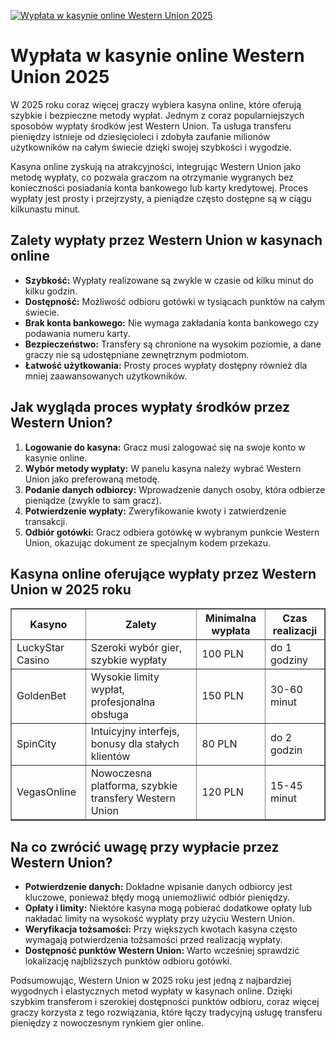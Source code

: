 [![Wypłata w kasynie online Western Union 2025](https://123-caf.pages.dev/gitsignup.png)](https://vrmoo.ru/Bt82HjjY)

<h1>Wypłata w kasynie online Western Union 2025</h1> <p>W 2025 roku coraz więcej graczy wybiera kasyna online, które oferują szybkie i bezpieczne metody wypłat. Jednym z coraz popularniejszych sposobów wypłaty środków jest Western Union. Ta usługa transferu pieniędzy istnieje od dziesięcioleci i zdobyła zaufanie milionów użytkowników na całym świecie dzięki swojej szybkości i wygodzie.</p> <p>Kasyna online zyskują na atrakcyjności, integrując Western Union jako metodę wypłaty, co pozwala graczom na otrzymanie wygranych bez konieczności posiadania konta bankowego lub karty kredytowej. Proces wypłaty jest prosty i przejrzysty, a pieniądze często dostępne są w ciągu kilkunastu minut.</p> <h2>Zalety wypłaty przez Western Union w kasynach online</h2> <ul>   <li><strong>Szybkość:</strong> Wypłaty realizowane są zwykle w czasie od kilku minut do kilku godzin.</li>   <li><strong>Dostępność:</strong> Możliwość odbioru gotówki w tysiącach punktów na całym świecie.</li>   <li><strong>Brak konta bankowego:</strong> Nie wymaga zakładania konta bankowego czy podawania numeru karty.</li>   <li><strong>Bezpieczeństwo:</strong> Transfery są chronione na wysokim poziomie, a dane graczy nie są udostępniane zewnętrznym podmiotom.</li>   <li><strong>Łatwość użytkowania:</strong> Prosty proces wypłaty dostępny również dla mniej zaawansowanych użytkowników.</li> </ul> <h2>Jak wygląda proces wypłaty środków przez Western Union?</h2> <ol>   <li><strong>Logowanie do kasyna:</strong> Gracz musi zalogować się na swoje konto w kasynie online.</li>   <li><strong>Wybór metody wypłaty:</strong> W panelu kasyna należy wybrać Western Union jako preferowaną metodę.</li>   <li><strong>Podanie danych odbiorcy:</strong> Wprowadzenie danych osoby, która odbierze pieniądze (zwykle to sam gracz).</li>   <li><strong>Potwierdzenie wypłaty:</strong> Zweryfikowanie kwoty i zatwierdzenie transakcji.</li>   <li><strong>Odbiór gotówki:</strong> Gracz odbiera gotówkę w wybranym punkcie Western Union, okazując dokument ze specjalnym kodem przekazu.</li> </ol> <h2>Kasyna online oferujące wypłaty przez Western Union w 2025 roku</h2> <table border="1" cellpadding="8" cellspacing="0">   <thead>     <tr>       <th>Kasyno</th>       <th>Zalety</th>       <th>Minimalna wypłata</th>       <th>Czas realizacji</th>     </tr>   </thead>   <tbody>     <tr>       <td>LuckyStar Casino</td>       <td>Szeroki wybór gier, szybkie wypłaty</td>       <td>100 PLN</td>       <td>do 1 godziny</td>     </tr>     <tr>       <td>GoldenBet</td>       <td>Wysokie limity wypłat, profesjonalna obsługa</td>       <td>150 PLN</td>       <td>30-60 minut</td>     </tr>     <tr>       <td>SpinCity</td>       <td>Intuicyjny interfejs, bonusy dla stałych klientów</td>       <td>80 PLN</td>       <td>do 2 godzin</td>     </tr>     <tr>       <td>VegasOnline</td>       <td>Nowoczesna platforma, szybkie transfery Western Union</td>       <td>120 PLN</td>       <td>15-45 minut</td>     </tr>   </tbody> </table> <h2>Na co zwrócić uwagę przy wypłacie przez Western Union?</h2> <ul>   <li><strong>Potwierdzenie danych:</strong> Dokładne wpisanie danych odbiorcy jest kluczowe, ponieważ błędy mogą uniemożliwić odbiór pieniędzy.</li>   <li><strong>Opłaty i limity:</strong> Niektóre kasyna mogą pobierać dodatkowe opłaty lub nakładać limity na wysokość wypłaty przy użyciu Western Union.</li>   <li><strong>Weryfikacja tożsamości:</strong> Przy większych kwotach kasyna często wymagają potwierdzenia tożsamości przed realizacją wypłaty.</li>   <li><strong>Dostępność punktów Western Union:</strong> Warto wcześniej sprawdzić lokalizację najbliższych punktów odbioru gotówki.</li> </ul> <p>Podsumowując, Western Union w 2025 roku jest jedną z najbardziej wygodnych i elastycznych metod wypłaty w kasynach online. Dzięki szybkim transferom i szerokiej dostępności punktów odbioru, coraz więcej graczy korzysta z tego rozwiązania, które łączy tradycyjną usługę transferu pieniędzy z nowoczesnym rynkiem gier online.</p>